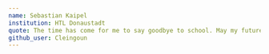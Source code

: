 ```yaml
---
name: Sebastian Kaipel
institution: HTL Donaustadt
quote: The time has come for me to say goodbye to school. May my future I cringe about my current self.
github_user: Cleingoun
---
```

